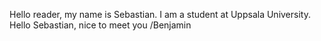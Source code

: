 Hello reader, my name is Sebastian. I am a student at Uppsala University.
Hello Sebastian, nice to meet you /Benjamin